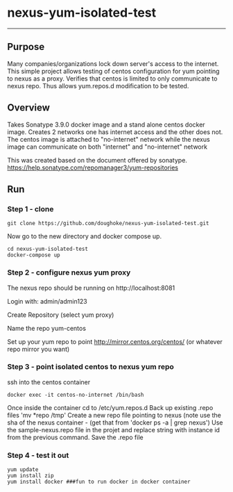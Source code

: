 # nexus-yum-isolated-test

----------


## Purpose 
Many companies/organizations lock down server's access to the internet.  This simple project allows testing of centos configuration for yum pointing to nexus as a proxy.  Verifies that centos is limited to only communicate to nexus repo. Thus allows yum.repos.d modification to be tested.

## Overview
Takes Sonatype 3.9.0 docker image and a stand alone centos docker image. Creates 2 networks one has internet access and the other does not.  The centos image is attached to "no-internet" network while the nexus image can communicate on both "internet" and "no-internet" network

This was created based on the document offered by sonatype. https://help.sonatype.com/repomanager3/yum-repositories

## Run

### Step 1 - clone
```
git clone https://github.com/doughoke/nexus-yum-isolated-test.git
```
Now go to the new directory and docker compose up.

```
cd nexus-yum-isolated-test
docker-compose up
```

### Step 2 - configure nexus yum proxy
The nexus repo should be running on http://localhost:8081

Login with:
admin/admin123

Create Repository (select yum proxy)

Name the repo yum-centos

Set up your yum repo to point http://mirror.centos.org/centos/ (or whatever repo mirror you want)

### Step 3 - point isolated centos to nexus yum repo
ssh into the centos container
```
docker exec -it centos-no-internet /bin/bash
```

Once inside the container cd to /etc/yum.repos.d
Back up existing .repo files 'mv *repo /tmp'
Create a new repo file pointing to nexus (note use the sha of the nexus container - (get that from 'docker ps -a | grep nexus')
Use the sample-nexus.repo file in the projet and replace <nexus-hash> string with instance id from the previous command.
Save the .repo file

### Step 4 - test it out
```
yum update
yum install zip
yum install docker ###fun to run docker in docker container
```
